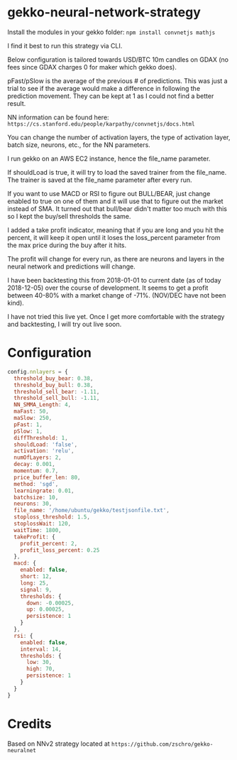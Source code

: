 # gekko-neural-network-strategy

Install the modules in your gekko folder: `npm install convnetjs mathjs`

I find it best to run this strategy via CLI.

Below configuration is tailored towards USD/BTC 10m candles on GDAX (no fees since GDAX charges 0 for maker which gekko does).

pFast/pSlow is the average of the previous # of predictions. This was just a trial to see if the average would make a difference in following the prediction movement.  They can be kept at 1 as I could not find a better result.

NN information can be found here: `https://cs.stanford.edu/people/karpathy/convnetjs/docs.html`

You can change the number of activation layers, the type of activation layer, batch size, neurons, etc., for the NN parameters.

I run gekko on an AWS EC2 instance, hence the file_name parameter.

If shouldLoad is true, it will try to load the saved trainer from the file_name.  The trainer is saved at the file_name parameter after every run.

If you want to use MACD or RSI to figure out BULL/BEAR, just change enabled to true on one of them and it will use that to figure out the market instead of SMA.  It turned out that bull/bear didn't matter too much with this so I kept the buy/sell thresholds the same.

I added a take profit indicator, meaning that if you are long and you hit the percent, it will keep it open until it loses the loss_percent parameter from the max price during the buy after it hits.

The profit will change for every run, as there are neurons and layers in the neural network and predictions will change.

I have been backtesting this from 2018-01-01 to current date (as of today 2018-12-05) over the course of development.  It seems to get a profit between 40-80% with a market change of -71%. (NOV/DEC have not been kind).

I have not tried this live yet.  Once I get more comfortable with the strategy and backtesting, I will try out live soon.

# Configuration

```javascript
config.nnlayers = {
  threshold_buy_bear: 0.38,
  threshold_buy_bull: 0.38,
  threshold_sell_bear: -1.11,
  threshold_sell_bull: -1.11,
  NN_SMMA_Length: 4,
  maFast: 50,
  maSlow: 250,
  pFast: 1,
  pSlow: 1,
  diffThreshold: 1,
  shouldLoad: 'false',
  activation: 'relu',
  numOfLayers: 2,
  decay: 0.001,
  momentum: 0.7,
  price_buffer_len: 80,
  method: 'sgd',
  learningrate: 0.01,
  batchsize: 10,
  neurons: 30,
  file_name: '/home/ubuntu/gekko/testjsonfile.txt',
  stoploss_threshold: 1.5,
  stoplossWait: 120,
  waitTime: 1800,
  takeProfit: {
    profit_percent: 2,
    profit_loss_percent: 0.25
  },
  macd: {
    enabled: false,
    short: 12,
    long: 25,
    signal: 9,
    thresholds: {
      down: -0.00025,
      up: 0.00025,
      persistence: 1
    }
  },
  rsi: {
    enabled: false,
    interval: 14,
    thresholds: {
      low: 30,
      high: 70,
      persistence: 1
    }
  }
}
```

# Credits

Based on NNv2 strategy located at `https://github.com/zschro/gekko-neuralnet`
